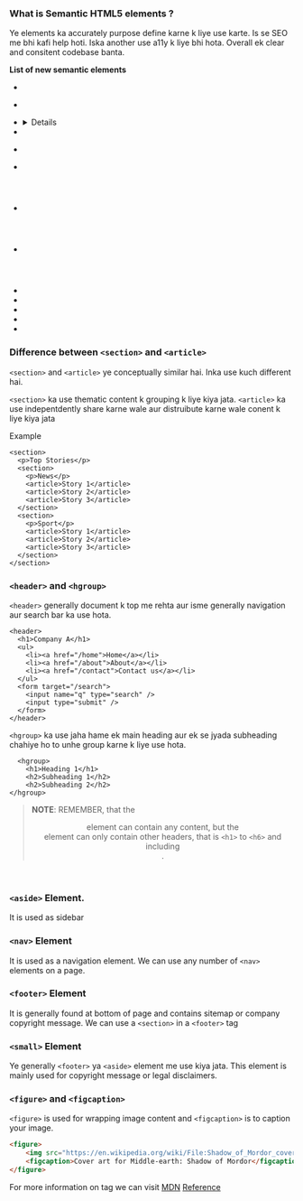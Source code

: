 ### What is Semantic HTML5 elements ?

Ye elements ka accurately purpose define karne k liye use karte. Is se SEO me
bhi kafi help hoti. Iska another use a11y k liye bhi hota. Overall ek clear and
consitent codebase banta.


**List of new semantic elements**

* <article>
* <aside>
* <details>
* <figcaption>
* <figure>
* <footer>
* <header>
* <main>
* <mark>
* <nav>
* <section>
* <summary>
* <time>


### Difference between `<section>` and `<article>` 
`<section>` and `<article>` ye conceptually similar hai. Inka use kuch different
hai.

`<section>` ka use thematic content k grouping k liye kiya jata.
`<article>` ka use indepentdently share karne wale aur distruibute karne wale
conent k liye kiya jata

Example 
```
<section>
  <p>Top Stories</p>
  <section>
    <p>News</p>
    <article>Story 1</article>
    <article>Story 2</article>
    <article>Story 3</article>
  </section>
  <section>
    <p>Sport</p>
    <article>Story 1</article>
    <article>Story 2</article>
    <article>Story 3</article>
  </section>
</section>
```

### `<header>` and `<hgroup>`

`<header>` generally document k top me rehta aur isme generally navigation aur
search bar ka use hota.


```
<header>
  <h1>Company A</h1>
  <ul>
    <li><a href="/home">Home</a></li>
    <li><a href="/about">About</a></li>
    <li><a href="/contact">Contact us</a></li>
  </ul>
  <form target="/search">
    <input name="q" type="search" />
    <input type="submit" />
  </form>
</header>
```

`<hgroup>` ka use jaha hame ek main heading aur ek se jyada subheading chahiye
ho to unhe group karne k liye use hota.

```
  <hgroup>
    <h1>Heading 1</h1>
    <h2>Subheading 1</h2>
    <h2>Subheading 2</h2>
</hgroup>
```

> **NOTE**: REMEMBER, that the <header> element can contain any content, but the
> <hgroup> element can only contain other headers, that is `<h1>` to `<h6>` and including <hgroup>.


### `<aside>` Element.

It is used as sidebar


### `<nav>` Element

It is used as a navigation element. We can use any number of `<nav>` elements on
a page.

### `<footer>` Element

It is generally found at bottom of page and contains sitemap or company
copyright message. We can use a `<section>` in a `<footer>` tag

### `<small>` Element

Ye generally `<footer>` ya `<aside>` element me use kiya jata. This element is
mainly used for copyright message or legal disclaimers.

### `<figure>` and `<figcaption>`

`<figure>` is used for wrapping image content and `<figcaption>` is to caption
your image.

```html
<figure>
    <img src="https://en.wikipedia.org/wiki/File:Shadow_of_Mordor_cover_art.jpg" alt="Shadow of Mordor" />
    <figcaption>Cover art for Middle-earth: Shadow of Mordor</figcaption>
</figure>

```


For more information on tag we can visit [MDN](https://developer.mozilla.org/en-US/docs/Web/HTML/Element)
[Reference](https://www.freecodecamp.org/news/semantic-html5-elements/)
